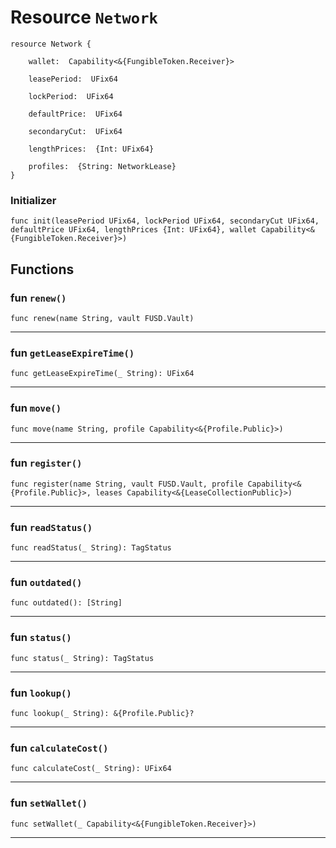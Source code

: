 # Resource `Network`

```cadence
resource Network {

    wallet:  Capability<&{FungibleToken.Receiver}>

    leasePeriod:  UFix64

    lockPeriod:  UFix64

    defaultPrice:  UFix64

    secondaryCut:  UFix64

    lengthPrices:  {Int: UFix64}

    profiles:  {String: NetworkLease}
}
```


### Initializer

```cadence
func init(leasePeriod UFix64, lockPeriod UFix64, secondaryCut UFix64, defaultPrice UFix64, lengthPrices {Int: UFix64}, wallet Capability<&{FungibleToken.Receiver}>)
```


## Functions

### fun `renew()`

```cadence
func renew(name String, vault FUSD.Vault)
```

---

### fun `getLeaseExpireTime()`

```cadence
func getLeaseExpireTime(_ String): UFix64
```

---

### fun `move()`

```cadence
func move(name String, profile Capability<&{Profile.Public}>)
```

---

### fun `register()`

```cadence
func register(name String, vault FUSD.Vault, profile Capability<&{Profile.Public}>, leases Capability<&{LeaseCollectionPublic}>)
```

---

### fun `readStatus()`

```cadence
func readStatus(_ String): TagStatus
```

---

### fun `outdated()`

```cadence
func outdated(): [String]
```

---

### fun `status()`

```cadence
func status(_ String): TagStatus
```

---

### fun `lookup()`

```cadence
func lookup(_ String): &{Profile.Public}?
```

---

### fun `calculateCost()`

```cadence
func calculateCost(_ String): UFix64
```

---

### fun `setWallet()`

```cadence
func setWallet(_ Capability<&{FungibleToken.Receiver}>)
```

---
